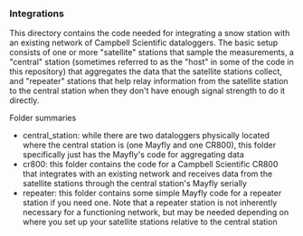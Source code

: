 ### Integrations

This directory contains the code needed for integrating a snow station with an existing network of Campbell Scientific dataloggers. The basic setup consists of one or more "satellite" stations that sample the measurements, a "central" station (sometimes referred to as the "host" in some of the code in this repository) that aggregates the data that the satellite stations collect, and "repeater" stations that help relay information from the satellite station to the central station when they don't have enough signal strength to do it directly. 

Folder summaries
- central_station: while there are two dataloggers physically located where the central station is (one Mayfly and one CR800), this folder specifically just has the Mayfly's code for aggregating data
- cr800: this folder contains the code for a Campbell Scientific CR800 that integrates with an existing network and receives data from the satellite stations through the central station's Mayfly serially
- repeater: this folder contains some simple Mayfly code for a repeater station if you need one. Note that a repeater station is not inherently necessary for a functioning network, but may be needed depending on where you set up your satellite stations relative to the central station
